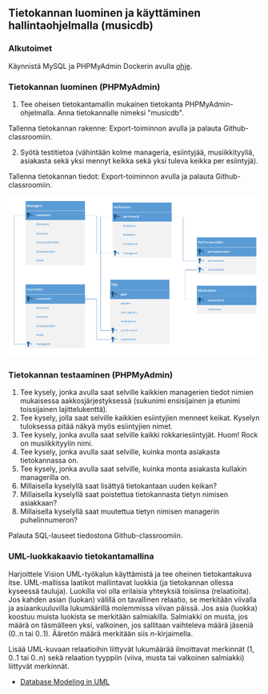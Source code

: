 ## Tietokannan luominen ja käyttäminen hallintaohjelmalla (musicdb)

### Alkutoimet

Käynnistä MySQL ja PHPMyAdmin Dockerin avulla [ohje](../docker/index.html).

### Tietokannan luominen (PHPMyAdmin)

1. Tee oheisen tietokantamallin mukainen tietokanta PHPMyAdmin-ohjelmalla. Anna tietokannalle nimeksi "musicdb".

Tallenna tietokannan rakenne: Export-toiminnon avulla ja palauta Github-classroomiin.

2. Syötä testitietoa (vähintään kolme manageria, esiintyjää, musiikkityyliä, asiakasta sekä yksi mennyt keikka sekä yksi tuleva keikka per esiintyjä).

Tallenna tietokannan tiedot: Export-toiminnon avulla ja palauta Github-classroomiin.

![Database](./img/uml_music.PNG)

### Tietokannan testaaminen (PHPMyAdmin)

1. Tee kysely, jonka avulla saat selville kaikkien managerien tiedot nimien mukaisessa aakkosjärjestyksessä (sukunimi ensisijainen ja etunimi toissijainen lajittelukenttä).
2. Tee kysely, jolla saat selville kaikkien esiintyjien menneet keikat. Kyselyn tuloksessa pitää näkyä myös esiintyjien nimet.
3. Tee kysely, jonka avulla saat selville kaikki rokkariesiintyjät. Huom! Rock on musiikkityylin nimi.
4. Tee kysely, jonka avulla saat selville, kuinka monta asiakasta tietokannassa on.
5. Tee kysely, jonka avulla saat selville, kuinka monta asiakasta kullakin managerilla on.
6. Millaisella kyselyllä saat lisättyä tietokantaan uuden keikan?
7. Millaisella kyselyllä saat poistettua tietokannasta tietyn nimisen asiakkaan?
8. Millaisella kyselyllä saat muutettua tietyn nimisen managerin puhelinnumeron?

Palauta SQL-lauseet tiedostona Github-classroomiin.

### UML-luokkakaavio tietokantamallina

Harjoittele Vision UML-työkalun käyttämistä ja tee oheinen tietokantakuva itse. UML-mallissa laatikot mallintavat luokkia (ja tietokannan ollessa kyseessä tauluja). Luokilla voi olla erilaisia yhteyksiä toisiinsa (relaatioita). Jos kahden asian (luokan) välillä on tavallinen relaatio, se merkitään viivalla ja asiaankuuluvilla lukumäärillä molemmissa viivan päissä. Jos asia (luokka) koostuu muista luokista se merkitään salmiakilla. Salmiakki on musta, jos määrä on täsmälleen yksi, valkoinen, jos sallitaan vaihteleva määrä jäseniä (0..n tai 0..1). Ääretön määrä merkitään siis *n*-kirjaimella.

Lisää UML-kuvaan relaatioihin liittyvät lukumäärää ilmoittavat merkinnät (1, 0..1 tai 0..n) sekä relaation tyyppiin (viiva, musta tai valkoinen salmiakki) liittyvät merkinnät.

- [Database Modeling in UML](https://www.eetimes.com/document.asp?doc_id=1255046)